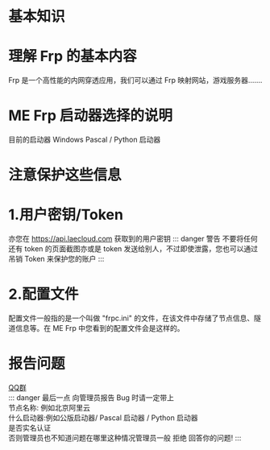 # 基本知识
# 理解 Frp 的基本内容
Frp 是一个高性能的内网穿透应用，我们可以通过 Frp 映射网站，游戏服务器.......
# ME Frp 启动器选择的说明

目前的启动器 Windows Pascal / Python 启动器

# 注意保护这些信息
# 1.用户密钥/Token
亦您在 https://api.laecloud.com 获取到的用户密钥
::: danger 警告
不要将任何还有 token 的页面截图亦或是 token 发送给别人，不过即使泄露，您也可以通过吊销 Token 来保护您的账户
:::
# 2.配置文件
配置文件一般指的是一个叫做 "frpc.ini" 的文件，在该文件中存储了节点信息、隧道信息等。在 ME Frp 中您看到的配置文件会是这样的。
# 报告问题
[QQ群](https://qm.qq.com/cgi-bin/qm/qr?k=5P6R7Ua2m-kL0ZHdqJdk8ko9_JnzWHhn&authKey=CBs1P+euvOr4aAgdBYM3fBgxtfTvWYKXB7r1TOMfM1OVybBdG0zfmYqVTw9I6ETR&noverify=0)
</br>
::: danger 最后一点
向管理员报告 Bug 时请一定带上</br>
节点名称: 例如北京阿里云</br>
什么启动器:例如公版启动器/ Pascal 启动器 / Python 启动器</br>
是否实名认证</br>
否则管理员也不知道问题在哪里这种情况管理员一般 拒绝 回答你的问题! 
:::